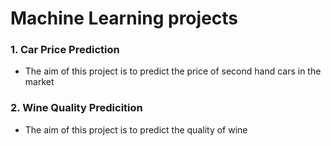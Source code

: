 # Machine Learning projects

### 1. Car Price Prediction
- The aim of this project is to predict the price of second hand cars in the market

### 2. Wine Quality Predicition
- The aim of this project is to predict the quality of wine
